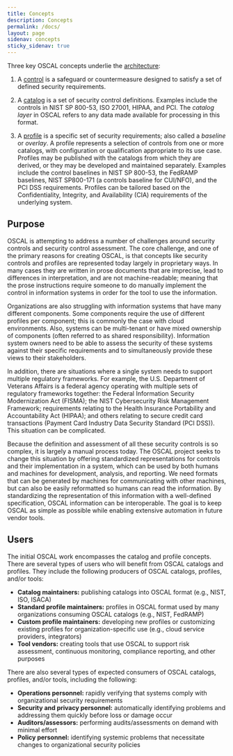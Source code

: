 ```yaml
---
title: Concepts
description: Concepts
permalink: /docs/
layout: page
sidenav: concepts
sticky_sidenav: true
---
```


Three key OSCAL concepts underlie the [architecture](/docs/architecture/):

1. A 
[control](/docs/architecture/control/) is a safeguard or countermeasure designed to satisfy a set of defined security requirements. 

2. A [catalog](/docs/architecture/catalog/) is a set of security control definitions. Examples include the controls in NIST SP 800-53, ISO 27001, HIPAA, and PCI. The *catalog layer* in OSCAL refers to any data made available for processing in this format.

3. A [profile](/docs/architecture/profile/) is a specific set of security requirements; also called a *baseline* or *overlay*. A profile represents a selection of controls from one or more catalogs, with configuration or qualification appropriate to its use case. Profiles may be published with the catalogs from which they are derived, or they may be developed and maintained separately. Examples include the control baselines in NIST SP 800-53, the FedRAMP baselines, NIST SP800-171 (a controls baseline for CUI/NFO), and the PCI DSS requirements.  Profiles can be tailored based on the Confidentiality, Integrity, and Availability (CIA) requirements of the underlying system.

## Purpose

OSCAL is attempting to address a number of challenges around security controls and security control assessment. The core challenge, and one of the primary reasons for creating OSCAL, is that concepts like security controls and profiles are represented today largely in proprietary ways. In many cases they are written in prose documents that are imprecise, lead to differences in interpretation, and are not machine-readable; meaning that the prose instructions require someone to do manually implement the control in information systems in order for the tool to use the information.

Organizations are also struggling with information systems that have many different components. Some components require the use of different profiles per component; this is commonly the case with cloud environments. Also, systems can be multi-tenant or have mixed ownership of components (often referred to as shared responsibility). Information system owners need to be able to assess the security of these systems against their specific requirements and to simultaneously provide these views to their stakeholders.

In addition, there are situations where a single system needs to support multiple regulatory frameworks. For example, the U.S. Department of Veterans Affairs is a federal agency operating with multiple sets of regulatory frameworks together: the Federal Information Security Modernization Act (FISMA); the NIST Cybersecurity Risk Management Framework; requirements relating to the Health Insurance Portability and Accountability Act (HIPAA); and others relating to secure credit card transactions (Payment Card Industry Data Security Standard (PCI DSS)). This situation can be complicated.

Because the definition and assessment of all these security controls is so complex, it is largely a manual process today. The OSCAL project seeks to change this situation by offering standardized representations for controls and their implementation in a system, which can be used by both humans and machines for development, analysis, and reporting. We need formats that can be generated by machines for communicating with other machines, but can also be easily reformatted so humans can read the information. By standardizing the representation of this information with a well-defined specification, OSCAL information can be interoperable. The goal is to keep OSCAL as simple as possible while enabling extensive automation in future vendor tools.

## Users

The initial OSCAL work encompasses the catalog and profile concepts. There are several types of users who will benefit from OSCAL catalogs and profiles. They include the following producers of OSCAL catalogs, profiles, and/or tools:

- **Catalog maintainers:** publishing catalogs into OSCAL format (e.g., NIST, ISO, ISACA)
- **Standard profile maintainers:** profiles in OSCAL format used by many organizations consuming OSCAL catalogs (e.g., NIST, FedRAMP)
- **Custom profile maintainers:** developing new profiles or customizing existing profiles for organization-specific use (e.g., cloud service providers, integrators)
- **Tool vendors:** creating tools that use OSCAL to support risk assessment, continuous monitoring, compliance reporting, and other purposes

There are also several types of expected consumers of OSCAL catalogs, profiles, and/or tools, including the following:

- **Operations personnel:** rapidly verifying that systems comply with organizational security requirements
- **Security and privacy personnel:** automatically identifying problems and addressing them quickly before loss or damage occur
- **Auditors/assessors:** performing audits/assessments on demand with minimal effort
- **Policy personnel:** identifying systemic problems that necessitate changes to organizational security policies
